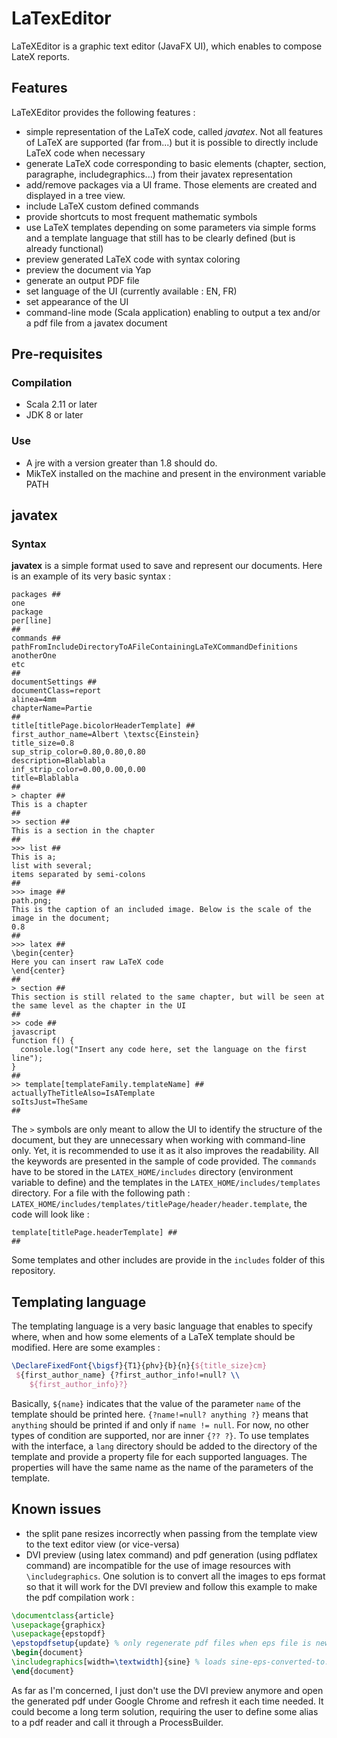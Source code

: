 # LaTexEditor

LaTeXEditor is a graphic text editor (JavaFX UI), which enables to compose LateX reports.

## Features

LaTeXEditor provides the following features :

- simple representation of the LaTeX code, called *javatex*. Not all features of LaTeX are supported (far from...) but it is possible to directly include LaTeX code when necessary
- generate LaTeX code corresponding to basic elements (chapter, section, paragraphe, includegraphics...) from their javatex representation
- add/remove packages via a UI frame. Those elements are created and displayed in a tree view.
- include LaTeX custom defined commands
- provide shortcuts to most frequent mathematic symbols
- use LaTeX templates depending on some parameters via simple forms and a template language that still has to be clearly defined (but is already functional)
- preview generated LaTeX code with syntax coloring
- preview the document via Yap
- generate an output PDF file
- set language of the UI (currently available : EN, FR)
- set appearance of the UI
- command-line mode (Scala application) enabling to output a tex and/or a pdf file from a javatex document

## Pre-requisites

### Compilation

- Scala 2.11 or later
- JDK 8 or later

### Use

- A jre with a version greater than 1.8 should do.
- MikTeX installed on the machine and present in the environment variable PATH

## javatex

### Syntax

**javatex** is a simple format used to save and represent our documents. Here is an example of its very basic syntax :

```javatex
packages ##
one
package
per[line]
##
commands ##
pathFromIncludeDirectoryToAFileContainingLaTeXCommandDefinitions
anotherOne
etc
##
documentSettings ##
documentClass=report
alinea=4mm
chapterName=Partie
##
title[titlePage.bicolorHeaderTemplate] ##
first_author_name=Albert \textsc{Einstein}
title_size=0.8
sup_strip_color=0.80,0.80,0.80
description=Blablabla
inf_strip_color=0.00,0.00,0.00
title=Blablabla
##
> chapter ##
This is a chapter
##
>> section ## 
This is a section in the chapter
##
>>> list ##
This is a;
list with several;
items separated by semi-colons
##
>>> image ##
path.png;
This is the caption of an included image. Below is the scale of the image in the document;
0.8
##
>>> latex ##
\begin{center}
Here you can insert raw LaTeX code
\end{center}
##
> section ##
This section is still related to the same chapter, but will be seen at the same level as the chapter in the UI
##
>> code ##
javascript
function f() {
  console.log("Insert any code here, set the language on the first line");
}
##
>> template[templateFamily.templateName] ##
actuallyTheTitleAlso=IsATemplate
soItsJust=TheSame
##
```
The `>` symbols are only meant to allow the UI to identify the structure of the document, but they are unnecessary when working with command-line only. Yet, it is recommended to use it as it also improves the readability. All the keywords are presented in the sample of code provided. The `commands` have to be stored in the `LATEX_HOME/includes` directory (environment variable to define) and the templates in the `LATEX_HOME/includes/templates` directory. For a file with the following path : `LATEX_HOME/includes/templates/titlePage/header/header.template`, the code will look like :

```javatex
template[titlePage.headerTemplate] ##
##
```

Some templates and other includes are provide in the `includes` folder of this repository.

## Templating language

The templating language is a very basic language that enables to specify where, when and how some elements of a LaTeX template should be modified. Here are some examples :

```latex
\DeclareFixedFont{\bigsf}{T1}{phv}{b}{n}{${title_size}cm}
 ${first_author_name} {?first_author_info!=null? \\
	${first_author_info}?}
```

Basically, `${name}` indicates that the value of the parameter `name` of the template should be printed here. `{?name!=null? anything ?}` means that `anything` should be printed if and only if `name != null`. For now, no other types of condition are supported, nor are inner `{?? ?}`. To use templates with the interface, a `lang` directory should be added to the directory of the template and provide a property file for each supported languages. The properties will have the same name as the name of the parameters of the template.

## Known issues

- the split pane resizes incorrectly when passing from the template view to the text editor view (or vice-versa)
- DVI preview (using latex command) and pdf generation (using pdflatex command) are incompatible for the use of image resources with `\includegraphics`. One solution is to convert all the images to eps format so that it will work for the DVI preview and follow this example to make the pdf compilation work :

```latex
\documentclass{article}
\usepackage{graphicx}
\usepackage{epstopdf}
\epstopdfsetup{update} % only regenerate pdf files when eps file is newer
\begin{document}
\includegraphics[width=\textwidth]{sine} % loads sine-eps-converted-to.pdf
\end{document}
```

As far as I'm concerned, I just don't use the DVI preview anymore and open the generated pdf under Google Chrome and refresh it each time needed. It could become a long term solution, requiring the user to define some alias to a pdf reader and call it through a ProcessBuilder.
